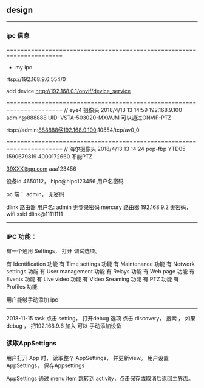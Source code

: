 ## design

---

### ipc 信息

======================================================================
+ my ipc

rtsp://192.168.9.6:554/0

add device
http://192.168.0.1/onvif/device_service


======================================================================
//                                  eye4 摄像头 2018/4/13 13 14:59
192.168.9.100 admin@888888   UID: VSTA-503020-MXWJM 可以通过ONVIF-PTZ

rtsp://admin:888888@192.168.9.100:10554/tcp/av0_0

======================================================================
//                                  海尔摄像头 2018/4/13 13 14:24 pop-fbp YTD05 1590679819 4000172660
不能PTZ

39XXX@qq.com aaa123456

设备id 4650112， hipc@hipc123456
用户名密码

pc 端： admin， 无密码

dlink 路由器 用户名: admin 无登录密码
mercury 路由器 192.168.9.2 无密码， wifi ssid dlink@11111111



---


### IPC 功能：
有一个通用 Settings， 打开 调试选项。


有 Identification 功能
有 Time settings 功能
有 Maintenance 功能
有 Network settings 功能
有 User management 功能
有 Relays 功能
有 Web page 功能
有 Events 功能
有 Live video 功能
有 Video Sreaming 功能
有 PTZ 功能
有 Profiles 功能

用户能够手动添加 ipc



---


2018-11-15 task
点击 setting， 打开debug 选项
点击 discovery， 搜索 ， 如果 debug ， 把192.168.9.6 加入
可以 手动添加设备


### 读取AppSettigns
用户打开 App 时， 读取整个 AppSettings， 并更新view。
用户设置 AppSettings， 保存Appsettings

AppSettings 通过 menu item 跳转到 activity，点击保存或取消后返回主界面。

